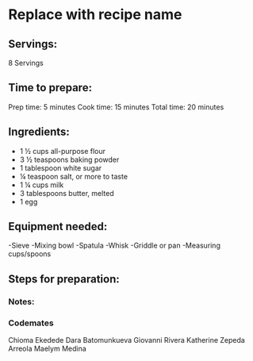 # Replace with recipe name

## Servings: 
8 Servings
## Time to prepare: 
Prep time: 5 minutes
Cook time: 15 minutes
Total time: 20 minutes

## Ingredients:
- 1 ½ cups all-purpose flour
- 3 ½ teaspoons baking powder
- 1 tablespoon white sugar
- ¼ teaspoon salt, or more to taste
- 1 ¼ cups milk
- 3 tablespoons butter, melted
- 1 egg


## Equipment needed:
-Sieve
-Mixing bowl
-Spatula
-Whisk
-Griddle or pan
-Measuring cups/spoons

## Steps for preparation:



### Notes:



### Codemates #
Chioma Ekedede
Dara Batomunkueva
Giovanni Rivera
Katherine Zepeda Arreola
Maelym Medina
